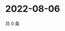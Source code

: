 # 2022-08-06

共 0 条

<!-- BEGIN WEIBO -->
<!-- 最后更新时间 Sat Aug 06 2022 00:24:02 GMT+0800 (China Standard Time) -->

<!-- END WEIBO -->
